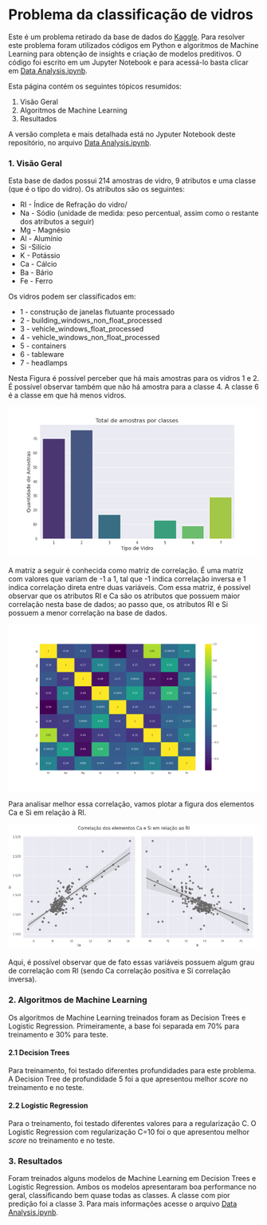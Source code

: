 # Problema da classificação de vidros

Este é um problema retirado da base de dados do [Kaggle](https://www.kaggle.com/uciml/glass). Para resolver este problema foram utilizados códigos em Python e algoritmos de Machine Learning para obtenção de insights e criação de modelos preditivos. O código foi escrito em um Jupyter Notebook e para acessá-lo basta clicar  em [Data Analysis.ipynb](https://github.com/davi-santos/Glass-Classification/blob/main/Data%20Analysis.ipynb).

Esta página contém os seguintes tópicos resumidos:

1. Visão Geral
2. Algoritmos de Machine Learning
3. Resultados

A versão completa e mais detalhada está no Jyputer Notebook deste repositório, no arquivo [Data Analysis.ipynb](https://github.com/davi-santos/Glass-Classification/blob/main/Data%20Analysis.ipynb).

### 1. Visão Geral

Esta base de dados possui 214 amostras de vidro, 9 atributos e uma classe (que é o tipo do vidro). Os atributos são os seguintes:

* RI - Índice de Refração do vidro/
* Na - Sódio (unidade de medida: peso percentual, assim como o restante dos atributos a seguir)
* Mg - Magnésio
* Al - Alumínio
* Si -Silício
* K - Potássio
* Ca - Cálcio
* Ba - Bário
* Fe - Ferro

Os vidros podem ser classificados em: 
* 1 - construção de janelas flutuante processado
* 2 - building_windows_non_float_processed
* 3 - vehicle_windows_float_processed
* 4 - vehicle_windows_non_float_processed
* 5 - containers
* 6 - tableware
* 7 - headlamps

Nesta Figura é possível perceber que há mais amostras para os vidros 1 e 2. É possível observar também que não há amostra para a classe 4. A classe 6 é a classe em que há menos vidros.

![alt text](https://github.com/davi-santos/Glass-Classification/blob/main/figures/amostras.png)

A matriz a seguir é conhecida como matriz de correlação. É uma matriz com valores que variam de -1 a 1, tal que -1 indica correlação inversa e 1 indica correlação direta entre duas variáveis. Com essa matriz, é possível observar que os atributos RI e Ca são os atributos que possuem maior correlação nesta base de dados; ao passo que, os atributos RI e Si possuem a menor correlação na base de dados.

![alt text](https://github.com/davi-santos/Glass-Classification/blob/main/figures/matrix.png)

Para analisar melhor essa correlação, vamos plotar a figura dos elementos Ca e Si em relação à RI. 

![alt text](https://github.com/davi-santos/Glass-Classification/blob/main/figures/elementos_corr.png)

Aqui, é possível observar que de fato essas variáveis possuem algum grau de correlação com RI (sendo Ca correlação positiva e Si correlação inversa).

### 2. Algoritmos de Machine Learning

  Os algoritmos de Machine Learning treinados foram as Decision Trees e Logistic Regression. Primeiramente, a base foi separada em 70% para treinamento e 30% para teste.

#### 2.1 Decision Trees

  Para treinamento, foi testado diferentes profundidades para este problema. A Decision Tree de profundidade 5 foi a que apresentou melhor *score* no treinamento e no teste. 

#### 2.2 Logistic Regression

  Para o treinamento, foi testado diferentes valores para a regularização C. O Logistic Regression com regularização C=10 foi o que apresentou melhor *score* no treinamento e no teste.

### 3. Resultados

Foram treinados alguns modelos de Machine Learning em Decision Trees e Logistic Regression. Ambos os modelos apresentaram boa performance no geral, classificando bem quase todas as classes. A classe com pior predição foi a classe 3. Para mais informações acesse o arquivo [Data Analysis.ipynb](https://github.com/davi-santos/Glass-Classification/blob/main/Data%20Analysis.ipynb).

